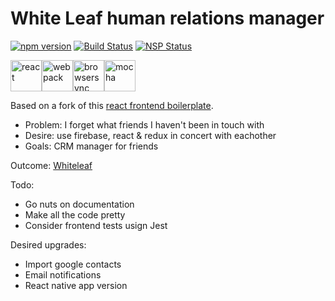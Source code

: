 # White Leaf human relations manager

[![npm version](https://badge.fury.io/js/generator-react-frontend-boilerplate.svg)](https://badge.fury.io/js/generator-react-frontend-boilerplate) [![Build Status](https://travis-ci.org/actuallymentor/react-frontend-boilerplate.svg?branch=master)](https://travis-ci.org/actuallymentor/react-frontend-boilerplate) [![NSP Status](https://nodesecurity.io/orgs/open-source-projects/projects/ce0b6e85-5704-46d6-a1ef-35d22aebf3ce/badge)](https://nodesecurity.io/orgs/open-source-projects/projects/ce0b6e85-5704-46d6-a1ef-35d22aebf3ce)

<img height="50px" alt="react" src="http://i.imgur.com/D19TgT8.png" /><img height="50px" alt="webpack" src="http://i.imgur.com/ZtANAeL.png" /><img height="50px" alt="browsersync" src="http://i.imgur.com/L5peje9.png" /><img height="50px" alt="mocha" src="http://i.imgur.com/yo9d9Qe.png" />

Based on a fork of this [react frontend boilerplate](https://github.com/actuallymentor/react-frontend-boilerplate).

- Problem: I forget what friends I haven't been in touch with
- Desire: use firebase, react & redux in concert with eachother
- Goals: CRM manager for friends

Outcome: [Whiteleaf](https://whiteleaf.io)

Todo:

- Go nuts on documentation
- Make all the code pretty
- Consider frontend tests usign Jest

Desired upgrades:

- Import google contacts
- Email notifications
- React native app version